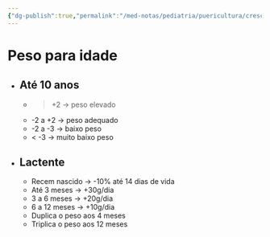 ```yaml
---
{"dg-publish":true,"permalink":"/med-notas/pediatria/puericultura/crescimento/peso-para-idade/","tags":["review"]}
---
```


# Peso para idade 
- ## Até 10 anos
	- > +2 -> peso elevado
	- -2 a +2 -> peso adequado
	- -2 a -3 -> baixo peso
	- < -3 -> muito baixo peso
- ## Lactente
	- Recem nascido -> -10% até 14 dias de vida
	- Até 3 meses -> +30g/dia
	- 3 a 6 meses -> +20g/dia
	- 6 a 12 meses -> +10g/dia
	- Duplica o peso aos 4 meses
	- Triplica o peso aos 12 meses